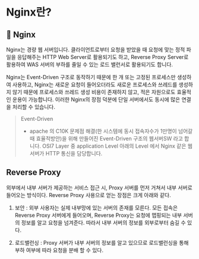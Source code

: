 # Nginx란?

## 📌 Nginx
Nginx는 경량 웹 서버입니다.
클라이언트로부터 요청을 받았을 때 요청에 맞는 정적 파일을 응답해주는 HTTP Web Server로 활용되기도 하고,
Reverse Proxy Server로 활용하여 WAS 서버의 부하를 줄일 수 있는 로드 밸런서로 활용되기도 합니다.

Nginx는 Event-Driven 구조로 동작하기 때문에 한 개 또는 고정된 프로세스만 생성하여 사용하고,
Nginx는 새로운 요청이 들어오더라도 새로운 프로세스와 쓰레드를 생성하지 않기 때문에 프로세스와 쓰레드 생성 비용이 존재하지 않고, 적은 자원으로도 효율적인 운용이 가능합니다.
이러한 Nginx의 장점 덕분에 단일 서버에서도 동시에 많은 연결을 처리할 수 있습니다.

>Event-Driven
>
>- apache 의 C10K 문제점 해결(한 시스템에 동시 접속자수가 1만명이 넘어갈 때 효율적방안)을 위해 만들어진 Event-Driven 구조의 웹서버SW 라고 합니다.
OSI7 Layer 중 application Level 아래의 Level 에서 Nginx 같은 웹서버가 HTTP 통신을 담당합니다.

## Reverse Proxy
외부에서 내부 서버가 제공하는 서비스 접근 시, Proxy 서버를 먼저 거쳐서 내부 서버로 들어오는 방식이다. Reverse Proxy 사용으로 얻는 장점은 크게 아래와 같다.

1. 보안 : 외부 사용자는 실제 내부망에 있는 서버의 존재를 모른다. 모든 접속은 Reverse Proxy 서버에게 들어오며, Reverse Proxy는 요청에 맵핑되는 내부 서버의 정보를 알고 요청을 넘겨준다. 따라서 내부 서버의 정보를 외부로부터 숨길 수 있다.

2. 로드밸런싱 : Proxy 서버가 내부 서버의 정보를 알고 있으므로 로드밸런싱을 통해 부하 여부에 따라 요청을 분배 할 수 있다.
